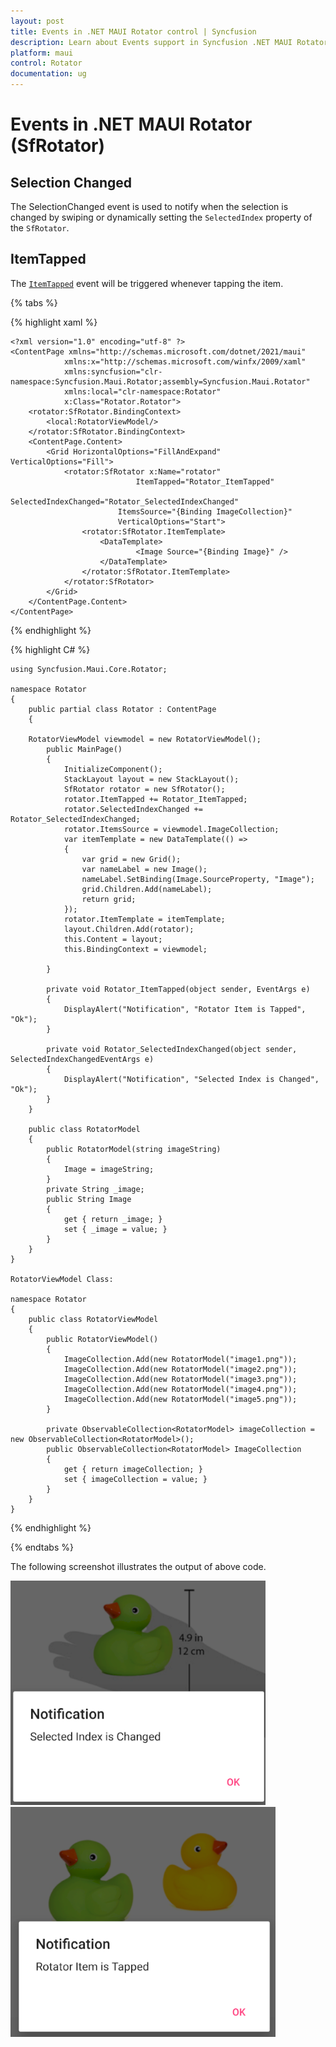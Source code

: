 ```yaml
---
layout: post
title: Events in .NET MAUI Rotator control | Syncfusion
description: Learn about Events support in Syncfusion .NET MAUI Rotator (SfRotator) control, its elements, and more.
platform: maui 
control: Rotator 
documentation: ug
---
```


# Events in .NET MAUI Rotator (SfRotator)

## Selection Changed

The SelectionChanged event is used to notify when the selection is changed by swiping or dynamically setting the `SelectedIndex` property of the `SfRotator`.

## ItemTapped

The [`ItemTapped`](link) event will be triggered whenever tapping the item.

{% tabs %}

{% highlight xaml %}

    <?xml version="1.0" encoding="utf-8" ?>
    <ContentPage xmlns="http://schemas.microsoft.com/dotnet/2021/maui"
                xmlns:x="http://schemas.microsoft.com/winfx/2009/xaml"
                xmlns:syncfusion="clr-namespace:Syncfusion.Maui.Rotator;assembly=Syncfusion.Maui.Rotator"
                xmlns:local="clr-namespace:Rotator"
                x:Class="Rotator.Rotator">
        <rotator:SfRotator.BindingContext>
            <local:RotatorViewModel/>
        </rotator:SfRotator.BindingContext>
        <ContentPage.Content>
            <Grid HorizontalOptions="FillAndExpand" VerticalOptions="Fill">
                <rotator:SfRotator x:Name="rotator" 
                                ItemTapped="Rotator_ItemTapped"
                                SelectedIndexChanged="Rotator_SelectedIndexChanged"
                            ItemsSource="{Binding ImageCollection}" 
                            VerticalOptions="Start">
                    <rotator:SfRotator.ItemTemplate>
                        <DataTemplate>
                                <Image Source="{Binding Image}" />
                        </DataTemplate>
                    </rotator:SfRotator.ItemTemplate>
                </rotator:SfRotator>
            </Grid>
        </ContentPage.Content>
    </ContentPage>

{% endhighlight %}

{% highlight C# %}

    using Syncfusion.Maui.Core.Rotator;

    namespace Rotator
    {
        public partial class Rotator : ContentPage
        {

        RotatorViewModel viewmodel = new RotatorViewModel();
            public MainPage()
            {
                InitializeComponent();
                StackLayout layout = new StackLayout();
                SfRotator rotator = new SfRotator();
                rotator.ItemTapped += Rotator_ItemTapped;
                rotator.SelectedIndexChanged += Rotator_SelectedIndexChanged;
                rotator.ItemsSource = viewmodel.ImageCollection;
                var itemTemplate = new DataTemplate(() =>
                {
                    var grid = new Grid();
                    var nameLabel = new Image();
                    nameLabel.SetBinding(Image.SourceProperty, "Image");
                    grid.Children.Add(nameLabel);
                    return grid;
                });
                rotator.ItemTemplate = itemTemplate;
                layout.Children.Add(rotator);
                this.Content = layout;
                this.BindingContext = viewmodel;

            }

            private void Rotator_ItemTapped(object sender, EventArgs e)
            {
                DisplayAlert("Notification", "Rotator Item is Tapped", "Ok");
            }

            private void Rotator_SelectedIndexChanged(object sender, SelectedIndexChangedEventArgs e)
            {
                DisplayAlert("Notification", "Selected Index is Changed", "Ok");
            }
        }

        public class RotatorModel
        {
            public RotatorModel(string imageString)
            {
                Image = imageString;
            }
            private String _image;
            public String Image
            {
                get { return _image; }
                set { _image = value; }
            }
        }
    }

    RotatorViewModel Class:

    namespace Rotator
    {
        public class RotatorViewModel
        {
            public RotatorViewModel()
            {
                ImageCollection.Add(new RotatorModel("image1.png"));
                ImageCollection.Add(new RotatorModel("image2.png"));
                ImageCollection.Add(new RotatorModel("image3.png"));
                ImageCollection.Add(new RotatorModel("image4.png"));
                ImageCollection.Add(new RotatorModel("image5.png"));
            }

            private ObservableCollection<RotatorModel> imageCollection = new ObservableCollection<RotatorModel>();
            public ObservableCollection<RotatorModel> ImageCollection
            {
                get { return imageCollection; }
                set { imageCollection = value; }
            }
        }
    }

{% endhighlight %}

{% endtabs %}

The following screenshot illustrates the output of above code.

![Rotator_SelectedIndexChanged](images/SelectedIndexChanged.png)
![Rotator_ItemTapped](images/ItemTapped.png)




   





